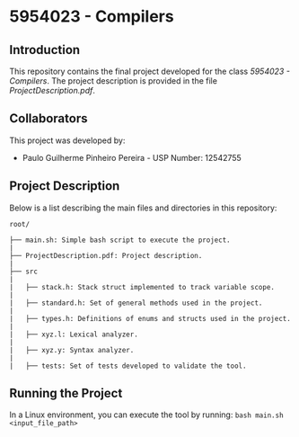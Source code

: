 # 5954023 - Compilers

## Introduction
This repository contains the final project developed for the class *5954023 - Compilers*. The project description is provided in the file *ProjectDescription.pdf*.

## Collaborators
This project was developed by:
* Paulo Guilherme Pinheiro Pereira - USP Number: 12542755

## Project Description
Below is a list describing the main files and directories in this repository:

```
root/

├── main.sh: Simple bash script to execute the project.
|
├── ProjectDescription.pdf: Project description.
|
├── src
|
|   ├── stack.h: Stack struct implemented to track variable scope.
|
|   ├── standard.h: Set of general methods used in the project.
|
|   ├── types.h: Definitions of enums and structs used in the project.
|
|   ├── xyz.l: Lexical analyzer.
|
|   ├── xyz.y: Syntax analyzer.
|
|   ├── tests: Set of tests developed to validate the tool.
```

## Running the Project
In a Linux environment, you can execute the tool by running:
```bash main.sh <input_file_path>```
